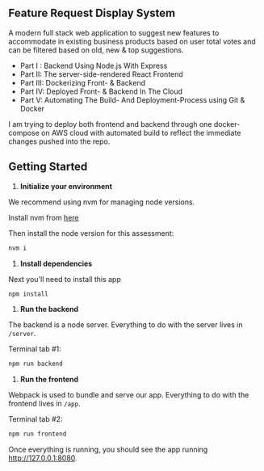 ## Feature Request Display System

A modern full stack web application to suggest new features to accommodate in existing business products based on user total votes and can be filtered based on old, new & top suggestions.


  - Part I : Backend Using Node.js With Express
  - Part II: The server-side-rendered React Frontend
  - Part III: Dockerizing Front- & Backend
  - Part IV: Deployed Front- & Backend In The Cloud  
  - Part V: Automating The Build- And Deployment-Process using Git & Docker

I am trying to deploy both frontend and backend through one docker-compose on AWS cloud with automated build to reflect the immediate changes pushed into the repo.

## Getting Started

1. **Initialize your environment**

We recommend using nvm for managing node versions.

Install nvm from [here](https://github.com/creationix/nvm)

Then install the node version for this assessment:

```sh
nvm i
```

1. **Install dependencies**

Next you'll need to install this app

```sh
npm install
```

1. **Run the backend**

The backend is a node server. Everything to do with the server lives in `/server`.

Terminal tab #1:

```sh
npm run backend
```

1. **Run the frontend**

Webpack is used to bundle and serve our app. Everything to do with the frontend lives in `/app`.

Terminal tab #2:

```sh
npm run frontend
```

Once everything is running, you should see the app running http://127.0.0.1:8080.


